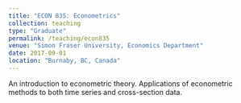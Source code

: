 ```yaml
---
title: "ECON 835: Econometrics"
collection: teaching
type: "Graduate"
permalink: /teaching/econ835
venue: "Simon Fraser University, Economics Department"
date: 2017-09-01
location: "Burnaby, BC, Canada"
---
```


An introduction to econometric theory. Applications of econometric methods to both time series and cross-section data. 
